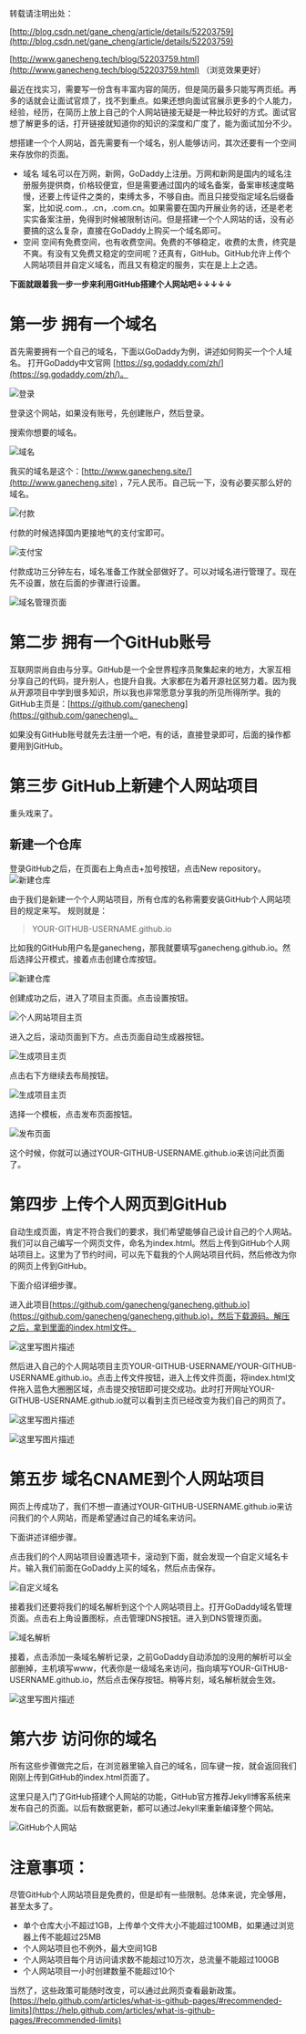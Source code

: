 转载请注明出处：

[http://blog.csdn.net/gane_cheng/article/details/52203759](http://blog.csdn.net/gane_cheng/article/details/52203759)

[http://www.ganecheng.tech/blog/52203759.html](http://www.ganecheng.tech/blog/52203759.html) （浏览效果更好）

最近在找实习，需要写一份含有丰富内容的简历，但是简历最多只能写两页纸。再多的话就会让面试官烦了，找不到重点。如果还想向面试官展示更多的个人能力，经验，经历，在简历上放上自己的个人网站链接无疑是一种比较好的方式。面试官想了解更多的话，打开链接就知道你的知识的深度和广度了，能为面试加分不少。

想搭建一个个人网站，首先需要有一个域名，别人能够访问，其次还要有一个空间来存放你的页面。

 - 域名
 域名可以在万网，新网，GoDaddy上注册。万网和新网是国内的域名注册服务提供商，价格较便宜，但是需要通过国内的域名备案，备案审核速度略慢，还要上传证件之类的，束缚太多，不够自由。而且只接受指定域名后缀备案，比如说.com.，.cn，.com.cn。如果需要在国内开展业务的话，还是老老实实备案注册，免得到时候被限制访问。但是搭建一个个人网站的话，没有必要搞的这么复杂，直接在GoDaddy上购买一个域名即可。
 - 空间
 空间有免费空间，也有收费空间。免费的不够稳定，收费的太贵，终究是不爽。有没有又免费又稳定的空间呢？还真有，GitHub。GitHub允许上传个人网站项目并自定义域名，而且又有稳定的服务，实在是上上之选。

**下面就跟着我一步一步来利用GitHub搭建个人网站吧↓↓↓↓↓**

**第一步 拥有一个域名**
==============
首先需要拥有一个自己的域名，下面以GoDaddy为例，讲述如何购买一个个人域名。
打开GoDaddy中文官网 [https://sg.godaddy.com/zh/](https://sg.godaddy.com/zh/)。

![登录](https://img-blog.csdn.net/20160814115300645)

登录这个网站，如果没有账号，先创建账户，然后登录。

搜索你想要的域名。

![域名](https://img-blog.csdn.net/20160814115633074)

我买的域名是这个：[http://www.ganecheng.site/](http://www.ganecheng.site) ，7元人民币。自己玩一下，没有必要买那么好的域名。

![付款](https://img-blog.csdn.net/20160814115817684)

付款的时候选择国内更接地气的支付宝即可。

![支付宝](https://img-blog.csdn.net/20160814120024654)

付款成功三分钟左右，域名准备工作就全部做好了。可以对域名进行管理了。现在先不设置，放在后面的步骤进行设置。

![域名管理页面](https://img-blog.csdn.net/20160814120201249)

**第二步 拥有一个GitHub账号**
==============
互联网崇尚自由与分享。GitHub是一个全世界程序员聚集起来的地方，大家互相分享自己的代码，提升别人，也提升自我。大家都在为着开源社区努力着。因为我从开源项目中学到很多知识，所以我也非常愿意分享我的所见所得所学。我的GitHub主页是：[https://github.com/ganecheng](https://github.com/ganecheng)。

如果没有GitHub账号就先去注册一个吧，有的话，直接登录即可，后面的操作都要用到GitHub。


**第三步 GitHub上新建个人网站项目**
==============

重头戏来了。

**新建一个仓库**
----------
登录GitHub之后，在页面右上角点击+加号按钮，点击New repository。
![新建仓库](https://img-blog.csdn.net/20160814121521689)

由于我们是新建一个个人网站项目，所有仓库的名称需要安装GitHub个人网站项目的规定来写。
规则就是：

> YOUR-GITHUB-USERNAME.github.io

比如我的GitHub用户名是ganecheng，那我就要填写ganecheng.github.io。然后选择公开模式，接着点击创建仓库按钮。

![新建仓库](https://img-blog.csdn.net/20160814121949632)

创建成功之后，进入了项目主页面。点击设置按钮。

![个人网站项目主页](https://img-blog.csdn.net/20160814122659876)

进入之后，滚动页面到下方。点击页面自动生成器按钮。

![生成项目主页](https://img-blog.csdn.net/20160814123024474)

点击右下方继续去布局按钮。

![生成项目主页](https://img-blog.csdn.net/20160814133156558)

选择一个模板，点击发布页面按钮。

![发布页面](https://img-blog.csdn.net/20160814133343398)

这个时候，你就可以通过YOUR-GITHUB-USERNAME.github.io来访问此页面了。

**第四步 上传个人网页到GitHub**
==============

自动生成页面，肯定不符合我们的要求，我们希望能够自己设计自己的个人网站。我们可以自己编写一个网页文件，命名为index.html。然后上传到GitHub个人网站项目上。这里为了节约时间，可以先下载我的个人网站项目代码，然后修改为你的网页上传到GitHub。

下面介绍详细步骤。

进入此项目[https://github.com/ganecheng/ganecheng.github.io](https://github.com/ganecheng/ganecheng.github.io)，然后下载源码。解压之后，拿到里面的index.html文件。

![这里写图片描述](https://img-blog.csdn.net/20160814134140181)

然后进入自己的个人网站项目主页YOUR-GITHUB-USERNAME/YOUR-GITHUB-USERNAME.github.io。点击上传文件按钮，进入上传文件页面，将index.html文件拖入蓝色大圈圈区域，点击提交按钮即可提交成功。此时打开网址YOUR-GITHUB-USERNAME.github.io就可以看到主页已经改变为我们自己的网页了。

![这里写图片描述](https://img-blog.csdn.net/20160814134459684)

![这里写图片描述](https://img-blog.csdn.net/20160814134602592)

**第五步 域名CNAME到个人网站项目**
==============

网页上传成功了，我们不想一直通过YOUR-GITHUB-USERNAME.github.io来访问我们的个人网站，而是希望通过自己的域名来访问。

下面讲述详细步骤。

点击我们的个人网站项目设置选项卡，滚动到下面，就会发现一个自定义域名卡片。输入我们前面在GoDaddy上买的域名，然后点击保存。

![自定义域名](https://img-blog.csdn.net/20160814135316742)

接着我们还要将我们的域名解析到这个个人网站项目上。打开GoDaddy域名管理页面。点击右上角设置图标，点击管理DNS按钮。进入到DNS管理页面。

![域名解析](https://img-blog.csdn.net/20160814135623425)

接着，点击添加一条域名解析记录，之前GoDaddy自动添加的没用的解析可以全部删掉，主机填写www，代表你是一级域名来访问，指向填写YOUR-GITHUB-USERNAME.github.io，然后点击保存按钮。稍等片刻，域名解析就会生效。

![这里写图片描述](https://img-blog.csdn.net/20160814135722394)


**第六步 访问你的域名**
==============

所有这些步骤做完之后，在浏览器里输入自己的域名，回车键一按，就会返回我们刚刚上传到GitHub的index.html页面了。

这里只是入门了GitHub搭建个人网站的功能，GitHub官方推荐Jekyll博客系统来发布自己的页面。以后有数据更新，都可以通过Jekyll来重新编译整个网站。

![GitHub个人网站](https://img-blog.csdn.net/20160814142236780)

**注意事项：**
=========
尽管GitHub个人网站项目是免费的，但是却有一些限制。总体来说，完全够用，甚至太多了。

 - 单个仓库大小不超过1GB，上传单个文件大小不能超过100MB，如果通过浏览器上传不能超过25MB
 - 个人网站项目也不例外，最大空间1GB
 - 个人网站项目每个月访问请求数不能超过10万次，总流量不能超过100GB
 - 个人网站项目一小时创建数量不能超过10个
 
当然了，这些政策可能随时改变，可以通过此网页查看最新政策。
[https://help.github.com/articles/what-is-github-pages/#recommended-limits](https://help.github.com/articles/what-is-github-pages/#recommended-limits)




